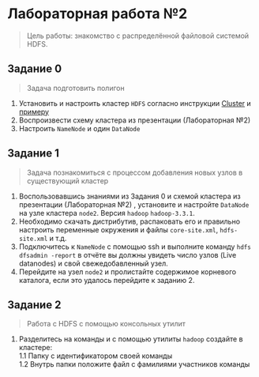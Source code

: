 # Лабораторная работа №2
> Цель работы: знакомство с распределённой файловой системой HDFS.

## Задание 0
> Задача подготовить полигон

1. Установить и настроить кластер ``HDFS`` согласно инструкции [Cluster](https://hadoop.apache.org/docs/stable/hadoop-project-dist/hadoop-common/ClusterSetup.html) и [примеру](https://medium.com/@wilcoln/how-to-install-hadoop-on-a-real-cluster-fully-distributed-mode-7c3bc3fa7d7e)
2. Воспроизвести схему кластера из презентации (Лабораторная №2)
3. Настроить ``NameNode`` и один ``DataNode``  

## Задание 1
> Задача познакомиться с процессом добавления новых узлов в существующий кластер

1. Воспользовавшись знаниями из Задания 0 и схемой кластера из презентации (Лабораторная №2) , установите и настройте ``DataNode`` на узле кластера ``node2``. Версия ``hadoop`` ``hadoop-3.3.1``.
2. Необходимо скачать дистрибутив, распаковать его и правильно настроить переменные окружения и файлы ``core-site.xml``, ``hdfs-site.xml`` и т.д.
3. Подключитесь к ``NameNode`` с помощью ssh и выполните команду ``hdfs dfsadmin -report`` в отчёте вы должны увидеть число узлов (Live datanodes) и свой свежедобавленный узел.
4. Перейдите на узел ``node2`` и пролистайте содержимое корневого каталога, если это удалось перейдите к заданию 2.

## Задание 2
> Работа с HDFS с помощью консольных утилит

1. Разделитесь на команды и с помощью утилиты ``hadoop`` создайте в кластере:  
1.1 Папку с идентификатором своей команды  
1.2 Внутрь папки положите файл с фамилиями участников команды  





